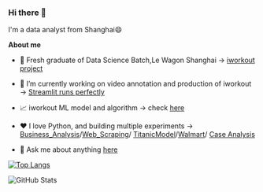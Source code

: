### Hi there 👋

I'm a data analyst from Shanghai😄

**About me**

- 💼 Fresh graduate of Data Science Batch,Le Wagon Shanghai -> [iworkout project](https://aiworkoutassistant.herokuapp.com/)

- 🔭 I’m currently working on video annotation and production of iworkout -> [Streamlit runs perfectly](https://github.com/larisayyen/videopart)

- 📈 iworkout ML model and algorithm -> check [here](https://github.com/larisayyen/iworkout)

- ❤️ I love Python, and building multiple experiments -> [Business_Analysis](https://github.com/larisayyen/Olist_Business_Analysis)/[Web_Scraping](https://github.com/larisayyen/Web_Scraping)/ [TitanicModel](https://github.com/larisayyen/TitanicModel)/[Walmart](https://github.com/larisayyen/Walmart_order_dashboard)/ [Case Analysis](https://github.com/larisayyen/case_interview)

- 💬 Ask me about anything [here](https://github.com/larisayyen/larisayyen/issues)

<!--
**larisayyen/larisayyen** is a ✨ _special_ ✨ repository because its `README.md` (this file) appears on your GitHub profile.

Here are some ideas to get you started:

- 🔭 I’m currently working on ...
- 🌱 I’m currently learning ...
- 👯 I’m looking to collaborate on ...
- 🤔 I’m looking for help with ...
- 💬 Ask me about ...
- 📫 How to reach me: ...
- 😄 Pronouns: ...
- ⚡ Fun fact: ...
-->

[![Top Langs](https://github-readme-stats.vercel.app/api/top-langs/?username=larisayyen&layout=compact&hide=jupyter%20notebook&card_width=440)](https://github.com/larisayyen/github-readme-stats)


![GitHub Stats](https://github-readme-stats.vercel.app/api?username=larisayyen&show_icons=true&theme=prussian)




